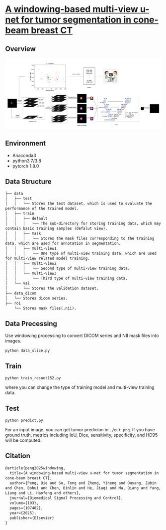 # [A windowing-based multi-view u-net for tumor segmentation in cone-beam breast CT](https://www.sciencedirect.com/science/article/pii/S1746809424015404)

## Overview
![framework](README.assets/framework.jpg)

## Environment
- Anaconda3
- python3.7/3.8
- pytorch 1.8.0

## Data Structure
```
├── data
│   ├── test
│   │   └── Stores the test dataset, which is used to evaluate the performance of the trained model.
│   ├── train
│   │   ├── default
│   │   │   └── The sub-directory for storing training data, which may contain basic training samples (defalut view).
│   │   ├── mask
│   │   │   └── Stores the mask files corresponding to the training data, which are used for annotation in segmentation.
│   │   ├── multi-view1
│   │   │   └── One type of multi-view training data, which are used for multi-view related model training.
│   │   ├── multi-view2
│   │   │   └── Second type of multi-view training data.
│   │   └── multi-view3
│   │       └── Third type of multi-view training data.
│   └── val
│       └── Stores the validation dataset.
├── data_dicom
│   └── Stores dicom series.
├── roi
    └── Stores mask files(.nii).
```
## Data Precessing
Use windowing processing to convert DICOM series and NII mask files into images.
```
python data_slice.py
```
## Train
```
python train_resnet152.py
```
where you can change the type of training model and multi-view training data.

## Test
```
python predict.py
```
For an input image, you can get tumor predicion in `./out.png`. If you have ground truth, metrics including IoU, Dice, sensitivity, specificity, and HD95 will be computed.

## Citation
```
@article{peng2025windowing,
  title={A windowing-based multi-view u-net for tumor segmentation in cone-beam breast CT},
  author={Peng, Die and Su, Tong and Zheng, Yineng and Ouyang, Zubin and Chen, Bohui and Chen, Binlin and He, Jiaqi and Ma, Qiang and Yang, Liang and Li, Haofeng and others},
  journal={Biomedical Signal Processing and Control},
  volume={103},
  pages={107482},
  year={2025},
  publisher={Elsevier}
}
```
